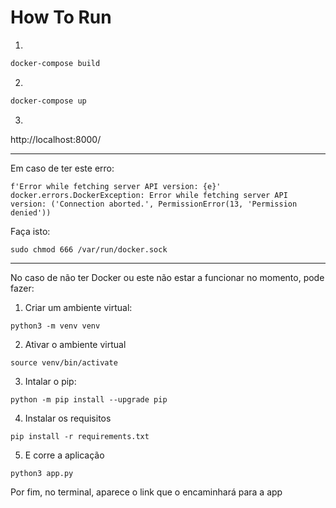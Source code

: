 # How To Run

1.
```bash
docker-compose build
```

2.
```bash
docker-compose up
```

3.
http://localhost:8000/

-------
Em caso de ter este erro: 
```
f'Error while fetching server API version: {e}'
docker.errors.DockerException: Error while fetching server API version: ('Connection aborted.', PermissionError(13, 'Permission denied'))
```

Faça isto: 
``` 
sudo chmod 666 /var/run/docker.sock 
```

------
No caso de não ter Docker ou este não estar a funcionar no momento, pode fazer:

1. Criar um ambiente virtual:
```
python3 -m venv venv
```

2.  Ativar o ambiente virtual
```
source venv/bin/activate
```

3. Intalar o pip:
```
python -m pip install --upgrade pip
```

4. Instalar os requisitos
```
pip install -r requirements.txt
```

5. E corre a aplicação
```
python3 app.py
```

Por fim, no terminal, aparece o link que o encaminhará para a app